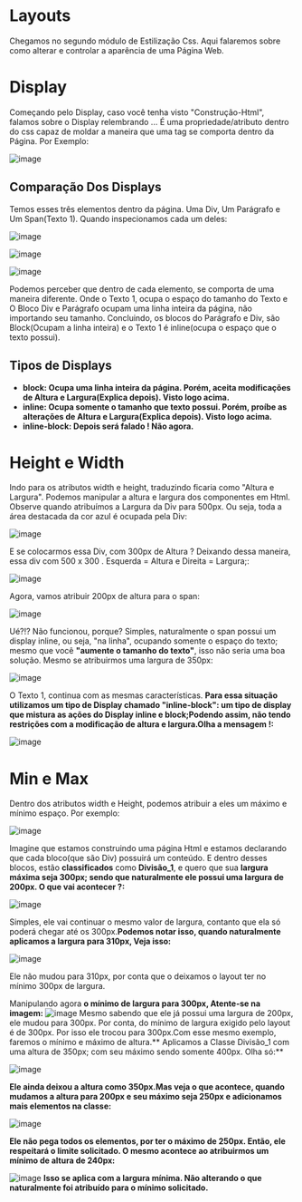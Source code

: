 # Layouts
Chegamos no segundo módulo de Estilização Css. Aqui falaremos sobre como alterar e controlar a aparência de uma Página Web. 

# Display 
Começando pelo Display, caso você tenha visto "Construção-Html", falamos sobre o Display relembrando ... 
É uma propriedade/atributo dentro do css capaz de moldar a maneira que uma tag se comporta dentro da Página. Por Exemplo:

![image](https://github.com/Karlos-Eduardo-Mrqs/Construcao-Html-Css-Javascript/assets/172524894/de06ca82-cefa-4ead-9b95-7686b06bf04c)

## Comparação Dos Displays
Temos esses três elementos dentro da página. Uma Div, Um Parágrafo e Um Span(Texto 1). Quando inspecionamos cada um deles: 

![image](https://github.com/Karlos-Eduardo-Mrqs/Construcao-Html-Css-Javascript/assets/172524894/0eb0d2bc-bcc5-4f56-a8d1-b58ae68c1b06)

![image](https://github.com/Karlos-Eduardo-Mrqs/Construcao-Html-Css-Javascript/assets/172524894/6b06106b-1ac1-4318-96bf-13f607caf31d)

![image](https://github.com/Karlos-Eduardo-Mrqs/Construcao-Html-Css-Javascript/assets/172524894/8d096f58-167b-4c3f-9f8b-71008111e860)

Podemos perceber que dentro de cada elemento, se comporta de uma maneira diferente. Onde o Texto 1, ocupa o espaço do tamanho do Texto e O Bloco Div e Parágrafo ocupam uma linha inteira da página, não importando seu tamanho. Concluindo, os blocos do Parágrafo e Div, são Block(Ocupam a linha inteira) e o Texto 1 é inline(ocupa o espaço que o texto possui). 

## Tipos de Displays
- **block: Ocupa uma linha inteira da página. Porém, aceita modificações de Altura e Largura(Explica depois). Visto logo acima.**
- **inline: Ocupa somente o tamanho que texto possui. Porém, proíbe as alterações de Altura e Largura(Explica depois). Visto logo acima.**
- **inline-block: Depois será falado ! Não agora.**

# Height e Width
Indo para os atributos width e height, traduzindo ficaria como "Altura e Largura". Podemos manipular a altura e largura dos componentes em Html. Observe quando atribuímos a Largura da Div para 500px. Ou seja, toda a área destacada da cor azul é ocupada pela Div:

![image](https://github.com/Karlos-Eduardo-Mrqs/Construcao-Html-Css-Javascript/assets/172524894/d9294f68-7e5f-481f-9218-da7e164d2cd1)

E se colocarmos essa Div, com 300px de Altura ? Deixando dessa maneira, essa div com 500 x 300 . Esquerda = Altura e Direita = Largura;:

![image](https://github.com/Karlos-Eduardo-Mrqs/Construcao-Html-Css-Javascript/assets/172524894/680ca42b-ae9c-4738-825c-3d5afcbaee3d)

Agora, vamos atribuir 200px de altura para o span:

![image](https://github.com/Karlos-Eduardo-Mrqs/Construcao-Html-Css-Javascript/assets/172524894/fbee455c-4174-41b9-ab51-3b7642d11a57)

Ué?!? Não funcionou, porque? Simples, naturalmente o span possui um display inline, ou seja, "na linha", ocupando somente o espaço do texto; mesmo que você **"aumente o tamanho do texto"**, isso não seria uma boa solução. Mesmo se atribuirmos uma largura de 350px:

![image](https://github.com/Karlos-Eduardo-Mrqs/Construcao-Html-Css-Javascript/assets/172524894/fbee455c-4174-41b9-ab51-3b7642d11a57)

O Texto 1, continua com as mesmas características. **Para essa situação utilizamos um tipo de Display chamado "inline-block": um tipo de display que mistura as ações do Display inline e block;Podendo assim, não tendo restrições com a modificação de altura e largura.Olha a mensagem !:**

![image](https://github.com/Karlos-Eduardo-Mrqs/Construcao-Html-Css-Javascript/assets/172524894/04f49f65-6623-47ae-be56-051286a21353)

# Min e Max
Dentro dos atributos width e Height, podemos atribuir a eles um máximo e mínimo espaço. Por exemplo:

![image](https://github.com/Karlos-Eduardo-Mrqs/Construcao-Html-Css-Javascript/assets/172524894/9c4467fa-62d3-4d1f-9a88-e8c039f29b6f)

Imagine que estamos construindo uma página Html e estamos declarando que cada bloco(que são Div) possuirá um conteúdo. E dentro desses blocos, estão **classificados** como **Divisão_1**, e quero que sua **largura máxima seja 300px; sendo que naturalmente ele possui uma largura de 200px. O que vai acontecer ?:**

![image](https://github.com/Karlos-Eduardo-Mrqs/Construcao-Html-Css-Javascript/assets/172524894/2a69153d-6c53-4d78-890e-ee468e27dd70)

Simples, ele vai continuar o mesmo valor de largura, contanto que ela só poderá chegar até os 300px.**Podemos notar isso, quando naturalmente aplicamos a largura para 310px, Veja isso:**

![image](https://github.com/Karlos-Eduardo-Mrqs/Construcao-Html-Css-Javascript/assets/172524894/663e827a-08a4-4e9e-9e1b-3670167f2207)

Ele não mudou para 310px, por conta que o deixamos o layout ter no mínimo 300px de largura.

Manipulando agora **o mínimo de largura para 300px, Atente-se na imagem:**
![image](https://github.com/Karlos-Eduardo-Mrqs/Construcao-Html-Css-Javascript/assets/172524894/5303cf89-0636-4d92-82fa-57028cd5f9a5)
Mesmo sabendo que ele já possui uma largura de 200px, ele mudou para 300px. Por conta, do mínimo de largura exigido pelo layout é de 300px. Por isso ele trocou para 300px.Com esse mesmo exemplo, faremos o mínimo e máximo de altura.** Aplicamos a Classe Divisão_1 com uma altura de 350px; com seu máximo sendo somente 400px. Olha só:**

![image](https://github.com/Karlos-Eduardo-Mrqs/Construcao-Html-Css-Javascript/assets/172524894/3af5e071-5cb8-40d9-8bbc-3515d4c8d218)

**Ele ainda deixou a altura como 350px.Mas veja o que acontece, quando mudamos a altura para 200px e seu máximo seja 250px e adicionamos mais elementos na classe:**

![image](https://github.com/Karlos-Eduardo-Mrqs/Construcao-Html-Css-Javascript/assets/172524894/5873953a-f843-475d-a9c0-45c66cb356ea)

**Ele não pega todos os elementos, por ter o máximo de 250px. Então, ele respeitará o limite solicitado. O mesmo acontece ao atribuirmos um mínimo de altura de 240px:**

![image](https://github.com/Karlos-Eduardo-Mrqs/Construcao-Html-Css-Javascript/assets/172524894/dd15fb6a-d2dd-409d-a526-795c986ad350)
**Isso se aplica com a largura mínima. Não alterando o que naturalmente foi atribuído para o mínimo solicitado.**
